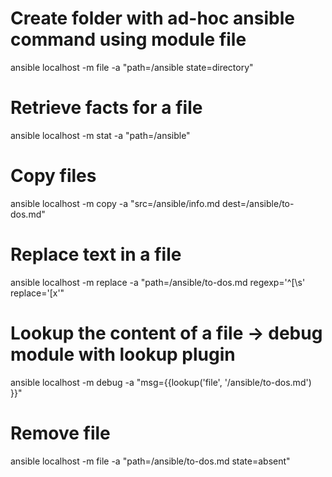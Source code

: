# Create folder with ad-hoc ansible command using module file
ansible localhost -m file -a "path=/ansible state=directory"

# Retrieve facts for a file
ansible localhost -m stat -a "path=/ansible"

# Copy files
ansible localhost -m copy -a "src=/ansible/info.md dest=/ansible/to-dos.md"

# Replace text in a file
ansible localhost -m replace -a "path=/ansible/to-dos.md regexp='^\[\s' replace='[x'"

# Lookup the content of a file -> debug module with lookup plugin
ansible localhost -m debug -a "msg={{lookup('file', '/ansible/to-dos.md') }}"

# Remove file
ansible localhost -m file -a "path=/ansible/to-dos.md state=absent"
